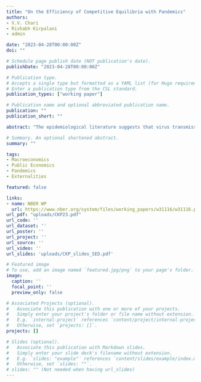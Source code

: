 ```yaml
---
title: "On the Efficiency of Competitive Equilibria with Pandemics"
authors:
- V.V. Chari
- Rishabh Kirpalani
- admin

date: "2023-04-28T00:00:00Z"
doi: ""

# Schedule page publish date (NOT publication's date).
publishDate: "2023-04-28T00:00:00Z"

# Publication type.
# Accepts a single type but formatted as a YAML list (for Hugo requirements).
# Enter a publication type from the CSL standard.
publication_types: ["working paper"]

# Publication name and optional abbreviated publication name.
publication: ""
publication_short: ""

abstract: "The epidemiological literature suggests that virus transmission occurs only when individuals are in relatively close contact. We show that if society can control the extent to which economic agents are exposed to the virus and agents can commit to contracts, virus externalities are local, and competitive equilibria are efficient. The Second Welfare Theorem also holds. These results still apply when infection status is imperfectly observed and when agents are privately informed about their infection status. If society cannot control virus exposure, then virus externalities are global and competitive equilibria are inefficient, but the policy implications are very different from those in the literature. Economic activity in this version of our model can be inefficiently low, in contrast to the conventional wisdom that viruses create global externalities and result in inefficiently high economic activity. If agents cannot commit, competitive equilibria are inefficient because of a novel pecuniary externality."

# Summary. An optional shortened abstract.
summary: ""

tags:
- Macroeconomics
- Public Economics
- Pandemics
- Externalities

featured: false

links:
- name: NBER WP
  url: https://www.nber.org/system/files/working_papers/w31116/w31116.pdf
url_pdf: "uploads/CKP23.pdf"
url_code: ''
url_dataset: ''
url_poster: ''
url_project: ''
url_source: ''
url_video: ''
url_slides: 'uploads/CKP_slides_SED.pdf'

# Featured image
# To use, add an image named `featured.jpg/png` to your page's folder. 
image:
  caption: ''
  focal_point: ''
  preview_only: false

# Associated Projects (optional).
#   Associate this publication with one or more of your projects.
#   Simply enter your project's folder or file name without extension.
#   E.g. `internal-project` references `content/project/internal-project/index.md`.
#   Otherwise, set `projects: []`.
projects: []

# Slides (optional).
#   Associate this publication with Markdown slides.
#   Simply enter your slide deck's filename without extension.
#   E.g. `slides: "example"` references `content/slides/example/index.md`.
#   Otherwise, set `slides: ""`.
# slides: "" (Not needed when having url_slides)
---
```




